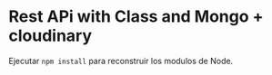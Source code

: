 # Rest APi with Class and Mongo + cloudinary

Ejecutar ```npm install``` para reconstruir los modulos de Node.